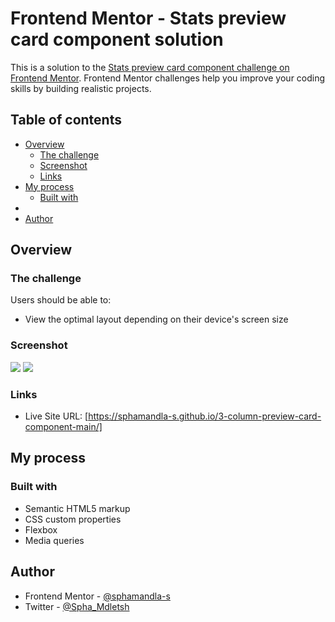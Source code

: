 # Frontend Mentor - Stats preview card component solution

This is a solution to the [Stats preview card component challenge on Frontend Mentor](https://www.frontendmentor.io/challenges/stats-preview-card-component-8JqbgoU62). Frontend Mentor challenges help you improve your coding skills by building realistic projects. 

## Table of contents

- [Overview](#overview)
  - [The challenge](#the-challenge)
  - [Screenshot](#screenshot)
  - [Links](#links)
- [My process](#my-process)
  - [Built with](#built-with)
- 
- [Author](#author)



## Overview

### The challenge

Users should be able to:

- View the optimal layout depending on their device's screen size

### Screenshot

![](/css/Screenshot%20from%202022-08-02%2009-59-07.png)
![](/css/Screenshot%20from%202022-08-02%2010-00-40.png)


### Links

- Live Site URL: [https://sphamandla-s.github.io/3-column-preview-card-component-main/]

## My process

### Built with

- Semantic HTML5 markup
- CSS custom properties
- Flexbox
- Media queries


## Author
- Frontend Mentor - [@sphamandla-s](https://www.frontendmentor.io/profile/sphamandla-s)
- Twitter - [@Spha_Mdletsh](https://www.twitter.com/Spha_Mdletsh)



